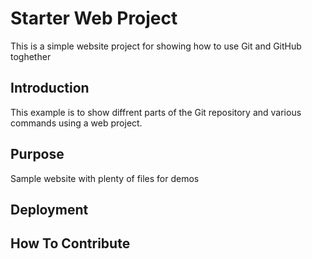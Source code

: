 # Starter Web Project

This is a simple website project for showing how to use Git and GitHub toghether

## Introduction
This example is to show diffrent parts of the Git repository and various commands using a web project.
## Purpose

Sample website with plenty of files for demos

## Deployment

## How To Contribute